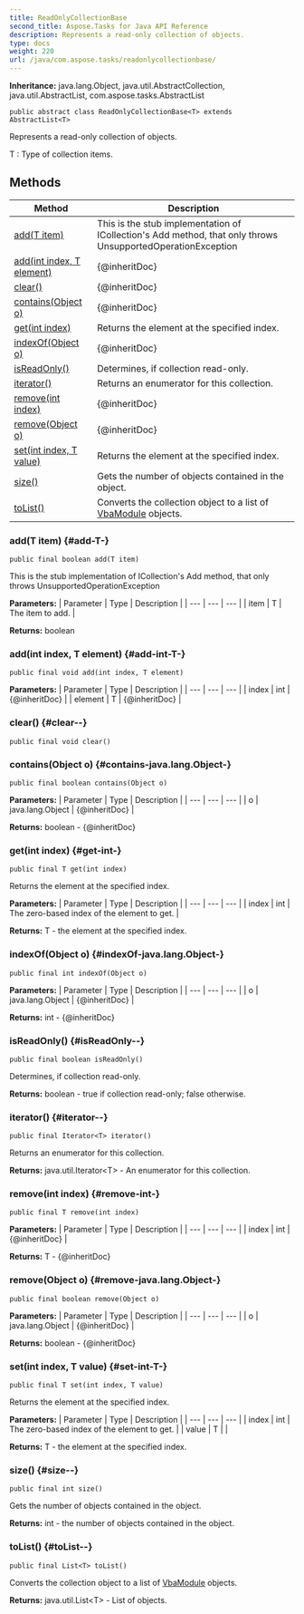 ```yaml
---
title: ReadOnlyCollectionBase
second_title: Aspose.Tasks for Java API Reference
description: Represents a read-only collection of objects.
type: docs
weight: 220
url: /java/com.aspose.tasks/readonlycollectionbase/
---
```


**Inheritance:**
java.lang.Object, java.util.AbstractCollection, java.util.AbstractList, com.aspose.tasks.AbstractList
```
public abstract class ReadOnlyCollectionBase<T> extends AbstractList<T>
```

Represents a read-only collection of objects.

 T : Type of collection items.
## Methods

| Method | Description |
| --- | --- |
| [add(T item)](#add-T-) | This is the stub implementation of ICollection's Add method, that only throws UnsupportedOperationException |
| [add(int index, T element)](#add-int-T-) | \{@inheritDoc\} |
| [clear()](#clear--) | \{@inheritDoc\} |
| [contains(Object o)](#contains-java.lang.Object-) | \{@inheritDoc\} |
| [get(int index)](#get-int-) | Returns the element at the specified index. |
| [indexOf(Object o)](#indexOf-java.lang.Object-) | \{@inheritDoc\} |
| [isReadOnly()](#isReadOnly--) | Determines, if collection read-only. |
| [iterator()](#iterator--) | Returns an enumerator for this collection. |
| [remove(int index)](#remove-int-) | \{@inheritDoc\} |
| [remove(Object o)](#remove-java.lang.Object-) | \{@inheritDoc\} |
| [set(int index, T value)](#set-int-T-) | Returns the element at the specified index. |
| [size()](#size--) | Gets the number of objects contained in the object. |
| [toList()](#toList--) | Converts the collection object to a list of [VbaModule](../../com.aspose.tasks/vbamodule) objects. |
### add(T item) {#add-T-}
```
public final boolean add(T item)
```


This is the stub implementation of ICollection's Add method, that only throws UnsupportedOperationException

**Parameters:**
| Parameter | Type | Description |
| --- | --- | --- |
| item | T | The item to add. |

**Returns:**
boolean
### add(int index, T element) {#add-int-T-}
```
public final void add(int index, T element)
```




**Parameters:**
| Parameter | Type | Description |
| --- | --- | --- |
| index | int | \{@inheritDoc\} |
| element | T | \{@inheritDoc\} |

### clear() {#clear--}
```
public final void clear()
```




### contains(Object o) {#contains-java.lang.Object-}
```
public final boolean contains(Object o)
```




**Parameters:**
| Parameter | Type | Description |
| --- | --- | --- |
| o | java.lang.Object | \{@inheritDoc\} |

**Returns:**
boolean - \{@inheritDoc\}
### get(int index) {#get-int-}
```
public final T get(int index)
```


Returns the element at the specified index.

**Parameters:**
| Parameter | Type | Description |
| --- | --- | --- |
| index | int | The zero-based index of the element to get. |

**Returns:**
T - the element at the specified index.
### indexOf(Object o) {#indexOf-java.lang.Object-}
```
public final int indexOf(Object o)
```




**Parameters:**
| Parameter | Type | Description |
| --- | --- | --- |
| o | java.lang.Object | \{@inheritDoc\} |

**Returns:**
int - \{@inheritDoc\}
### isReadOnly() {#isReadOnly--}
```
public final boolean isReadOnly()
```


Determines, if collection read-only.

**Returns:**
boolean - true if collection read-only; false otherwise.
### iterator() {#iterator--}
```
public final Iterator<T> iterator()
```


Returns an enumerator for this collection.

**Returns:**
java.util.Iterator&lt;T&gt; - An enumerator for this collection.
### remove(int index) {#remove-int-}
```
public final T remove(int index)
```




**Parameters:**
| Parameter | Type | Description |
| --- | --- | --- |
| index | int | \{@inheritDoc\} |

**Returns:**
T - \{@inheritDoc\}
### remove(Object o) {#remove-java.lang.Object-}
```
public final boolean remove(Object o)
```




**Parameters:**
| Parameter | Type | Description |
| --- | --- | --- |
| o | java.lang.Object | \{@inheritDoc\} |

**Returns:**
boolean - \{@inheritDoc\}
### set(int index, T value) {#set-int-T-}
```
public final T set(int index, T value)
```


Returns the element at the specified index.

**Parameters:**
| Parameter | Type | Description |
| --- | --- | --- |
| index | int | The zero-based index of the element to get. |
| value | T |  |

**Returns:**
T - the element at the specified index.
### size() {#size--}
```
public final int size()
```


Gets the number of objects contained in the object.

**Returns:**
int - the number of objects contained in the object.
### toList() {#toList--}
```
public final List<T> toList()
```


Converts the collection object to a list of [VbaModule](../../com.aspose.tasks/vbamodule) objects.

**Returns:**
java.util.List&lt;T&gt; - List of objects.

